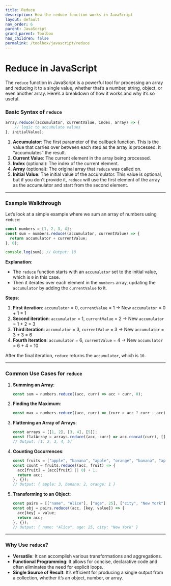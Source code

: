 ```yaml
---
title: Reduce
description: How the reduce function works in JavaScript
layout: default
nav_order: 6
parent: JavaScript
grand_parent: Toolbox
has_children: false
permalink: /toolbox/javascript/reduce
---
```


# Reduce in JavaScript

The `reduce` function in JavaScript is a powerful tool for processing an array and reducing it to a single value, whether that’s a number, string, object, or even another array. Here’s a breakdown of how it works and why it’s so useful.

### Basic Syntax of `reduce`

```javascript
array.reduce((accumulator, currentValue, index, array) => {
    // logic to accumulate values
}, initialValue);
```

1. **Accumulator**: The first parameter of the callback function. This is the value that carries over between each step as the array is processed. It “accumulates” the result.
2. **Current Value**: The current element in the array being processed.
3. **Index** (optional): The index of the current element.
4. **Array** (optional): The original array that `reduce` was called on.
5. **Initial Value**: The initial value of the accumulator. This value is optional, but if you don't provide it, `reduce` will use the first element of the array as the accumulator and start from the second element.

---

### Example Walkthrough

Let’s look at a simple example where we sum an array of numbers using `reduce`:

```javascript
const numbers = [1, 2, 3, 4];
const sum = numbers.reduce((accumulator, currentValue) => {
  return accumulator + currentValue;
}, 0);

console.log(sum); // Output: 10
```

**Explanation**:

- The `reduce` function starts with an `accumulator` set to the initial value, which is `0` in this case.
- Then it iterates over each element in the `numbers` array, updating the `accumulator` by adding the `currentValue` to it.
  
**Steps**:

1. **First iteration**: `accumulator` = 0, `currentValue` = 1 → New `accumulator` = 0 + 1 = 1
2. **Second iteration**: `accumulator` = 1, `currentValue` = 2 → New `accumulator` = 1 + 2 = 3
3. **Third iteration**: `accumulator` = 3, `currentValue` = 3 → New `accumulator` = 3 + 3 = 6
4. **Fourth iteration**: `accumulator` = 6, `currentValue` = 4 → New `accumulator` = 6 + 4 = 10

After the final iteration, `reduce` returns the `accumulator`, which is `10`.

---

### Common Use Cases for `reduce`

1. **Summing an Array**:

   ```javascript
   const sum = numbers.reduce((acc, curr) => acc + curr, 0);
   ```

2. **Finding the Maximum**:

   ```javascript
   const max = numbers.reduce((acc, curr) => (curr > acc ? curr : acc), numbers[0]);
   ```

3. **Flattening an Array of Arrays**:

   ```javascript
   const arrays = [[1, 2], [3, 4], [5]];
   const flatArray = arrays.reduce((acc, curr) => acc.concat(curr), []);
   // Output: [1, 2, 3, 4, 5]
   ```

4. **Counting Occurrences**:

   ```javascript
   const fruits = ["apple", "banana", "apple", "orange", "banana", "apple"];
   const count = fruits.reduce((acc, fruit) => {
     acc[fruit] = (acc[fruit] || 0) + 1;
     return acc;
   }, {});
   // Output: { apple: 3, banana: 2, orange: 1 }
   ```

5. **Transforming to an Object**:

   ```javascript
   const pairs = [["name", "Alice"], ["age", 25], ["city", "New York"]];
   const obj = pairs.reduce((acc, [key, value]) => {
     acc[key] = value;
     return acc;
   }, {});
   // Output: { name: "Alice", age: 25, city: "New York" }
   ```

---

### Why Use `reduce`?

- **Versatile**: It can accomplish various transformations and aggregations.
- **Functional Programming**: It allows for concise, declarative code and often eliminates the need for explicit loops.
- **Single Source of Result**: It’s efficient for producing a single output from a collection, whether it’s an object, number, or array.
